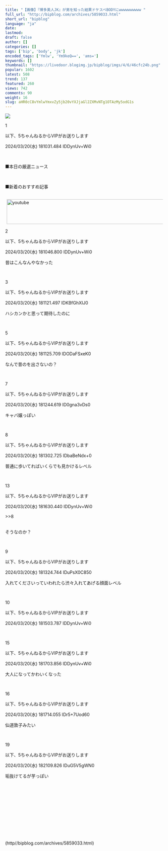 ```yaml
---
title: "【画像】『博多美人JK』が男を知った結果ドケスベBODYにwwwwwwwwww "
full_url: "http://bipblog.com/archives/5859033.html"
short_url: "bipblog"
language: "ja"
date: 
lastmod: 
draft: false
author: []
categories: []
tags: ['bip', 'body', 'jk']
encoded_tags: ['Ymlw', 'Ym9keQ==', 'ams=']
keywords: []
thumbnail: "https://livedoor.blogimg.jp/bipblog/imgs/4/6/46cfc24b.png"
popular: 1602
latest: 508
trend: 137
featured: 260
views: 742
comments: 90
weight: 16
slug: aHR0cC8vYmlwYmxvZy5jb20vYXJjaGl2ZXMvNTg1OTAzMy5odG1s
---
```


![](https://livedoor.blogimg.jp/bipblog/imgs/4/6/46cfc24b.png)

<div><p class='t_h'>1 <p>以下、5ちゃんねるからVIPがお送りします</p> <p> 2024/03/20(水) 181031.484 IDDynUv+Wi0</p></p> <br> <a name='more'></a> <p> </p> <p class='rss-modern20211112-title'>■本日の厳選ニュース</p><br><p class='rss-modern20211112-title'>■新着のおすすめ記事</p><br><a href='https//www.youtube.com/channel/UCPt0_qOPVMoOoriymdPbs3w' title='youtube' target='_blank'><img src='https//livedoor.blogimg.jp/bipblog/imgs/a/5/a5147a9d-s.jpg' width='650' height='80' border='0' alt='youtube' hspace='5' class='pict'></a><br><p class='t_h'>2 <p>以下、5ちゃんねるからVIPがお送りします</p> <p> 2024/03/20(水) 181046.800 IDDynUv+Wi0</p></p> <p class='t_b'> 昔はこんなんやなかった </p><br> <p class='t_h'>3 <p>以下、5ちゃんねるからVIPがお送りします</p> <p> 2024/03/20(水) 181121.497 IDKBfGhXIJ0</p></p> <p class='t_b'> ハシカンかと思って期待したのに </p><br> <p class='t_h'>5 <p>以下、5ちゃんねるからVIPがお送りします</p> <p> 2024/03/20(水) 181125.709 IDODaFSxeK0</p></p> <p class='t_b'> なんで昔のを出さないの？ </p><br> <p class='t_h'>7 <p>以下、5ちゃんねるからVIPがお送りします</p> <p> 2024/03/20(水) 181244.619 ID0gna3vDs0</p></p> <p class='t_b'> キャバ嬢っぽい </p><br> <p class='t_h'>8 <p>以下、5ちゃんねるからVIPがお送りします</p> <p> 2024/03/20(水) 181302.725 IDbaBeNdx+0</p></p> <p class='t_b'> 普通に歩いてればいくらでも見かけるレベル </p><br> <p class='t_h t_i'>13 <p>以下、5ちゃんねるからVIPがお送りします</p> <p> 2024/03/20(水) 181630.440 IDDynUv+Wi0</p></p> <p class='t_b t_i'> <p class='anchor'>>>8</p> <br> そうなのか？ </p><br> <p class='t_h'>9 <p>以下、5ちゃんねるからVIPがお送りします</p> <p> 2024/03/20(水) 181324.744 IDuPsX0C850</p></p> <p class='t_b'> 入れてくださいっていわれたら渋々入れてあげる顔面レベル </p><br> <p class='t_h'>10 <p>以下、5ちゃんねるからVIPがお送りします</p> <p> 2024/03/20(水) 181503.787 IDDynUv+Wi0</p></p> <br> <p class='t_h'>15 <p>以下、5ちゃんねるからVIPがお送りします</p> <p> 2024/03/20(水) 181703.856 IDDynUv+Wi0</p></p> <p class='t_b'> 大人になってかわいくなった </p><br> <p class='t_h'>16 <p>以下、5ちゃんねるからVIPがお送りします</p> <p> 2024/03/20(水) 181714.055 IDr5+7Uod60</p></p> <p class='t_b'> 仙道敦子みたい </p><br> <p class='t_h'>19 <p>以下、5ちゃんねるからVIPがお送りします</p> <p> 2024/03/20(水) 182109.826 IDuG5V5gWN0</p></p> <p class='t_b'> 垢抜けてるが芋っぽい </p><br> <br> <br clear='left'> <br> <br> <br clear='left'> <br> <br> <br clear='left'> <br> <p class='ent_res'></p> <p id='ad2'></p> <p> </p> <p class='ent_sub_block_body'> </p> </div>

(http//bipblog.com/archives/5859033.html)
